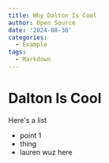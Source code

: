 ```yaml
---
title: Why Dalton Is Cool
author: Open Source
date: '2024-08-30'
categories:
  - Example
tags:
  - Markdown
---
```


Dalton Is Cool
============

Here's a list

- point 1
- thing
- lauren wuz here

